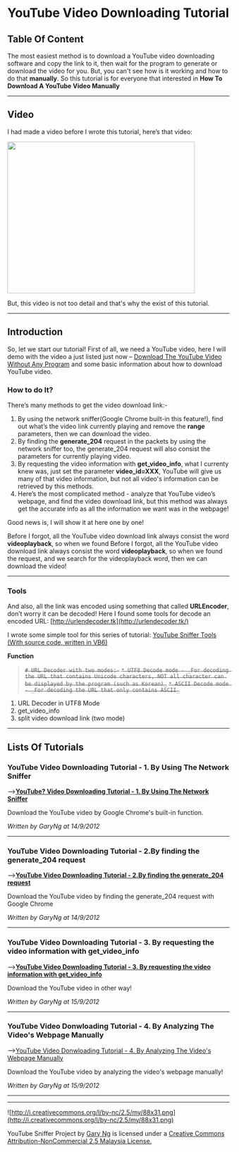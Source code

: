 # **YouTube Video Downloading Tutorial** #
## Table Of Content ##


The most easiest  method is to download a YouTube video downloading software and copy the link to it, then wait for the program to generate or download the video for you. But, you can't see how is it working and how to do that **manually**. So this tutorial is for everyone that interested in **How To Download A YouTube Video Manually**

---

## Video ##

I had made a video before I wrote this tutorial, here’s that video:

<a href='http://www.youtube.com/watch?feature=player_embedded&v=6K0cfBcK6nM' target='_blank'><img src='http://img.youtube.com/vi/6K0cfBcK6nM/0.jpg' width='425' height=344 /></a>

But, this video is not too detail and that's why the exist of this tutorial.

---


## Introduction ##
So, let we start our tutorial! First of all, we need a YouTube video, here I will demo with the video a just listed just now – [Download The YouTube Video Without Any Program](http://www.youtube.com/watch?v=6K0cfBcK6nM) and some basic information about how to download YouTube video.

### How to do It? ###
There’s many methods to get the video download link:-

  1. By using the network sniffer(Google Chrome built-in this feature!), find out what’s the video link currently playing and remove the **range** parameters, then we can download the video.
  1. By finding the **generate\_204** request in the packets by using the network sniffer too, the generate\_204 request will also consist the parameters for currently playing video.
  1. By requesting the video information with **get\_video\_info**, what I currenty knew was, just set the parameter  **video\_id=XXX**, YouTube will give us many of that video information, but not all video's information can be retrieved by this methods.
  1. Here’s the most complicated method - analyze that YouTube video’s webpage,  and find the video download link, but this method was always get the accurate info as all the information we want was in the webpage!

Good news is, I will show it at here one by one!

Before I forgot,  all the YouTube video download link always consist the word **videoplayback**, so when we found Before I forgot, all the YouTube video download link always consist the word **videoplayback**, so when we found the request, and we search for the videoplayback word, then we can download the video!

---

### Tools ###
And also, all the link was encoded using something that called **URLEncoder**, don’t worry it can be decoded! Here I found some tools for decode an encoded URL:  [http://urlendecoder.tk](http://urlendecoder.tk/)

I wrote some simple tool for this series of tutorial: [YouTube Sniffer Tools (With source code, written in VB6)](http://dl.dropbox.com/u/43619472/OtherSoft/YouTubeSniffer_src_bin.zip)

**Function**

> ~~`# URL Decoder with two modes:-`~~
> ~~`* UTF8 Decode mode - _For decoding the URL that contains Unicode characters, NOT all character can be displayed by the program (such as Korean)_`~~
> ~~`* ASCII Decode mode - _For decoding the URL that only contains ASCII_`~~
  1. URL Decoder in UTF8 Mode
  1. get\_video\_info
  1. split video download link (two mode)

---


## Lists Of Tutorials ##
### YouTube Video Downloading Tutorial - 1. By Using The Network Sniffer ###
-->**[YouTube? Video Downloading Tutorial - 1. By Using The Network Sniffer](http://code.google.com/p/youtubesniffer/wiki/Tut1UsingNetworkSniffer)**

Download the YouTube video by Google Chrome's built-in function.

_Written by GaryNg at 14/9/2012_

---

### YouTube Video Downloading Tutorial - 2.By finding the generate\_204 request ###
-->**[YouTube Video Downloading Tutorial - 2.By finding the generate\_204 request](http://code.google.com/p/youtubesniffer/wiki/Tut2ByGenerate204)**

Download the YouTube video by finding the generate\_204 request with Google Chrome

_Written by GaryNg at 14/9/2012_

---

### YouTube Video Downloading Tutorial - 3. By requesting the video information with get\_video\_info ###
-->**[YouTube Video Downloading Tutorial - 3. By requesting the video information with get\_video\_info](http://code.google.com/p/youtubesniffer/wiki/Tut3ByGetVideoInfo)**

Download the YouTube video in other way!

_Written by GaryNg at 15/9/2012_

---

### YouTube Video Donwloading Tutorial - 4. By Analyzing The Video's Webpage Manually ###
-->[YouTube Video Donwloading Tutorial - 4. By Analyzing The Video's Webpage Manually](http://code.google.com/p/youtubesniffer/wiki/Tut4ByAnalyzingTheWebpage)

Download the YouTube video by analyzing the video's webpage manually!

_Written by GaryNg at 15/9/2012_

---



---

![http://i.creativecommons.org/l/by-nc/2.5/my/88x31.png](http://i.creativecommons.org/l/by-nc/2.5/my/88x31.png)

YouTube Sniffer Project by [Gary Ng](http://garyngzhongbo.blogspot.com/) is licensed under a [Creative Commons Attribution-NonCommercial 2.5 Malaysia License.](http://creativecommons.org/licenses/by-nc/2.5/my/deed.en_US)